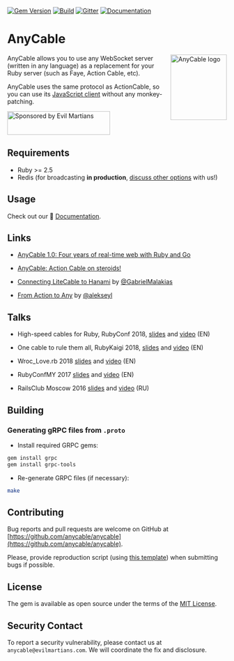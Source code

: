 [![Gem Version](https://badge.fury.io/rb/anycable.svg)](https://rubygems.org/gems/anycable)
[![Build](https://github.com/anycable/anycable/workflows/Build/badge.svg)](https://github.com/anycable/anycable/actions)
[![Gitter](https://img.shields.io/badge/gitter-join%20chat%20%E2%86%92-brightgreen.svg)](https://gitter.im/anycable/Lobby)
[![Documentation](https://img.shields.io/badge/docs-link-brightgreen.svg)](https://docs.anycable.io/v1)

# AnyCable

<img align="right" height="150" width="129"
     title="AnyCable logo" src="https://docs.anycable.io/assets/images/logo.svg">

AnyCable allows you to use any WebSocket server (written in any language) as a replacement for your Ruby server (such as Faye, Action Cable, etc).

AnyCable uses the same protocol as ActionCable, so you can use its [JavaScript client](https://www.npmjs.com/package/actioncable) without any monkey-patching.

<a href="https://evilmartians.com/">
<img src="https://evilmartians.com/badges/sponsored-by-evil-martians.svg" alt="Sponsored by Evil Martians" width="236" height="54"></a>

## Requirements

- Ruby >= 2.5
- Redis (for broadcasting **in production**, [discuss other options](https://github.com/anycable/anycable/issues/2) with us!)

## Usage

Check out our 📑 [Documentation](https://docs.anycable.io/v1).

## Links

- [AnyCable 1.0: Four years of real-time web with Ruby and Go](https://evilmartians.com/chronicles/anycable-1-0-four-years-of-real-time-web-with-ruby-and-go)

- [AnyCable: Action Cable on steroids!](https://evilmartians.com/chronicles/anycable-actioncable-on-steroids)

- [Connecting LiteCable to Hanami](http://gabrielmalakias.com.br/ruby/hanami/iot/2017/05/26/websockets-connecting-litecable-to-hanami.html) by [@GabrielMalakias](https://github.com/GabrielMalakias)

- [From Action to Any](https://medium.com/@leshchuk/from-action-to-any-1e8d863dd4cf) by [@alekseyl](https://github.com/alekseyl)

## Talks

- High-speed cables for Ruby, RubyConf 2018, [slides](https://speakerdeck.com/palkan/rubyconf-2018-high-speed-cables-for-ruby) and [video](https://www.youtube.com/watch?v=8XRcOZXOzV4) (EN)

- One cable to rule them all, RubyKaigi 2018, [slides](https://speakerdeck.com/palkan/rubykaigi-2018-anycable-one-cable-to-rule-them-all) and [video](https://www.youtube.com/watch?v=jXCPuNICT8s) (EN)

- Wroc_Love.rb 2018 [slides](https://speakerdeck.com/palkan/wroc-love-dot-rb-2018-cables-cables-cables) and [video](https://www.youtube.com/watch?v=AUxFFOehiy0) (EN)

- RubyConfMY 2017 [slides](https://speakerdeck.com/palkan/rubyconf-malaysia-2017-anycable) and [video](https://www.youtube.com/watch?v=j5oFx525zNw) (EN)

- RailsClub Moscow 2016 [slides](https://speakerdeck.com/palkan/railsclub-moscow-2016-anycable) and [video](https://www.youtube.com/watch?v=-k7GQKuBevY&list=PLiWUIs1hSNeOXZhotgDX7Y7qBsr24cu7o&index=4) (RU)

## Building

### Generating gRPC files from `.proto`

- Install required GRPC gems:

```sh
gem install grpc
gem install grpc-tools
```

- Re-generate GRPC files (if necessary):

```sh
make
```

## Contributing

Bug reports and pull requests are welcome on GitHub at [https://github.com/anycable/anycable](https://github.com/anycable/anycable).

Please, provide reproduction script (using [this template](https://github.com/anycable/anycable/blob/master/etc/bug_report_template.rb)) when submitting bugs if possible.

## License

The gem is available as open source under the terms of the [MIT License](http://opensource.org/licenses/MIT).

## Security Contact

To report a security vulnerability, please contact us at `anycable@evilmartians.com`. We will coordinate the fix and disclosure.
